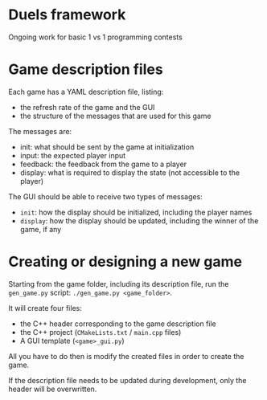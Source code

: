 # Duels framework

Ongoing work for basic 1 vs 1 programming contests

# Game description files

Each game has a YAML description file, listing:

- the refresh rate of the game and the GUI
- the structure of the messages that are used for this game

The messages are:

- init: what should be sent by the game at initialization
- input: the expected player input
- feedback: the feedback from the game to a player
- display: what is required to display the state (not accessible to the player)

The GUI should be able to receive two types of messages:

- `init`: how the display should be initialized, including the player names
- `display`: how the display should be updated, including the winner of the game, if any

# Creating or designing a new game

Starting from the game folder, including its description file, run the `gen_game.py` script: 
`./gen_game.py <game_folder>`. 

It will create four files:

- the C++ header corresponding to the game description file
- the C++ project (`CMakeLists.txt` / `main.cpp` files)
- A GUI template (`<game>_gui.py`)

All you have to do then is modify the created files in order to create the game.

If the description file needs to be updated during development, only the header will be overwritten.
